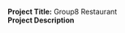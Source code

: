 **Project Title:**
Group8 Restaurant  
**Project Description**  
<pre
  The website is a basic restaurant management system with some simple features, such as:  
	Login / Log out  
	Menu management  
	Make reservation  
**How to Run and Install the Project**    
	install library  
		npm init  
		npm install  
		npm install express mongodb mongoose body-parser nodemon  
	run server  
		nodemon server.js or noder server.js  
	run website  
	index.html on browser  
	
</pre>

	
